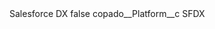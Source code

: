 <?xml version="1.0" encoding="UTF-8"?>
<CustomMetadata xmlns="http://soap.sforce.com/2006/04/metadata" xmlns:xsi="http://www.w3.org/2001/XMLSchema-instance" xmlns:xsd="http://www.w3.org/2001/XMLSchema">
    <label>Salesforce DX</label>
    <protected>false</protected>
    <values>
        <field>copado__Platform__c</field>
        <value xsi:type="xsd:string">SFDX</value>
    </values>
</CustomMetadata>
